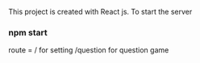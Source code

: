 This project is created with React js.
To start the server
<h3>npm start</h3>

route = / for setting
        /question for question game
